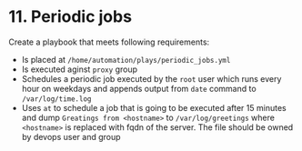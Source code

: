 # 11. Periodic jobs

Create a playbook that meets following requirements:
* Is placed at `/home/automation/plays/periodic_jobs.yml`
* Is executed aginst `proxy` group
* Schedules a periodic job executed by the `root` user which runs every hour on weekdays and appends output from `date` command to `/var/log/time.log`
* Uses `at` to schedule a job that is going to be executed after 15 minutes and dump `Greatings from <hostname>` to `/var/log/greetings` where `<hostname>` is replaced with fqdn of the server. The file should be owned by devops user and group